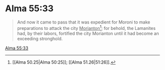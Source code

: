 # Alma 55:33

> And now it came to pass that it was expedient for Moroni to make preparations to attack the city <u>Morianton</u>[^a]; for behold, the Lamanites had, by their labors, fortified the city Morianton until it had become an exceeding stronghold.

[Alma 55:33](https://www.churchofjesuschrist.org/study/scriptures/bofm/alma/55?lang=eng&id=p33#p33)


[^a]: [[Alma 50.25|Alma 50:25]]; [[Alma 51.26|51:26]].  
